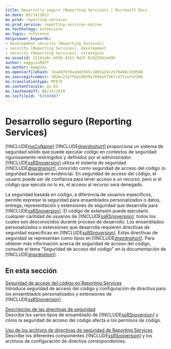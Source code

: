 ```yaml
---
title: Desarrollo seguro (Reporting Services) | Microsoft Docs
ms.date: 03/14/2017
ms.prod: reporting-services
ms.prod_service: reporting-services-native
ms.technology: extensions
ms.topic: reference
helpviewer_keywords:
- development security [Reporting Services]
- security [Reporting Services], development
- security [Reporting Services], strategies
ms.assetid: 12161a6c-b93b-4312-9d27-0c922561eb9b
author: maggiesMSFT
ms.author: maggies
ms.openlocfilehash: 7ead476f8aa6d2565c1865a24c2570a68c2b958d
ms.sourcegitcommit: 3026c22b7fba19059a769ea5f367c4f51efaf286
ms.translationtype: MTE75
ms.contentlocale: es-ES
ms.lasthandoff: 06/15/2019
ms.locfileid: "63193807"
---
```

# <a name="secure-development-reporting-services"></a>Desarrollo seguro (Reporting Services)
  [!INCLUDE[msCoName](../../../includes/msconame-md.md)] [!INCLUDE[dnprdnshort](../../../includes/dnprdnshort-md.md)] proporciona un sistema de seguridad sólido que puede ejecutar código en contextos de seguridad rigurosamente restringidos y definidos por el administrador. [!INCLUDE[ssRSnoversion](../../../includes/ssrsnoversion-md.md)] utiliza el sistema de seguridad [!INCLUDE[dnprdnshort](../../../includes/dnprdnshort-md.md)], conocido como seguridad de acceso del código (o seguridad basada en evidencia). En seguridad de acceso del código, el usuario puede ser de confianza para tener acceso a un recurso, pero si el código que ejecuta no lo es, el acceso al recurso será denegado.  
  
 La seguridad basada en código, a diferencia de usuarios específicos, permite expresar la seguridad para ensamblados personalizados o datos, entrega, representación y extensiones de seguridad que desarrolla para [!INCLUDE[ssRSnoversion](../../../includes/ssrsnoversion-md.md)]. El código de extensión puede ejecutarlo cualquier cantidad de usuarios de [!INCLUDE[ssRSnoversion](../../../includes/ssrsnoversion-md.md)], todos los cuales son desconocidos durante proceso de desarrollo. Los ensamblados personalizados o extensiones que desarrolla requieren directivas de seguridad específicas en [!INCLUDE[ssRSnoversion](../../../includes/ssrsnoversion-md.md)]. Estas directivas de seguridad se representan como tipos en [!INCLUDE[dnprdnshort](../../../includes/dnprdnshort-md.md)]. Para obtener más información acerca de seguridad de acceso del código, consulte el tema "Seguridad de acceso del código" en la documentación de [!INCLUDE[dnprdnshort](../../../includes/dnprdnshort-md.md)].  
  
## <a name="in-this-section"></a>En esta sección  
 [Seguridad de acceso del código en Reporting Services](../../../reporting-services/extensions/secure-development/code-access-security-in-reporting-services.md)  
 Introduce seguridad de acceso del código y configuración de directiva para los ensamblados personalizados y extensiones de [!INCLUDE[ssRSnoversion](../../../includes/ssrsnoversion-md.md)].  
  
 [Descripción de las directivas de seguridad](../../../reporting-services/extensions/secure-development/understanding-security-policies.md)  
 Describe los varios tipos de ensamblado de [!INCLUDE[ssRSnoversion](../../../includes/ssrsnoversion-md.md)] y cómo la seguridad de acceso del código afecta a los permisos de código.  
  
 [Uso de los archivos de directivas de seguridad de Reporting Services](../../../reporting-services/extensions/secure-development/using-reporting-services-security-policy-files.md)  
 Describe los diferentes componentes [!INCLUDE[ssRSnoversion](../../../includes/ssrsnoversion-md.md)] y los archivos de configuración de directiva correspondientes.  
  
  
